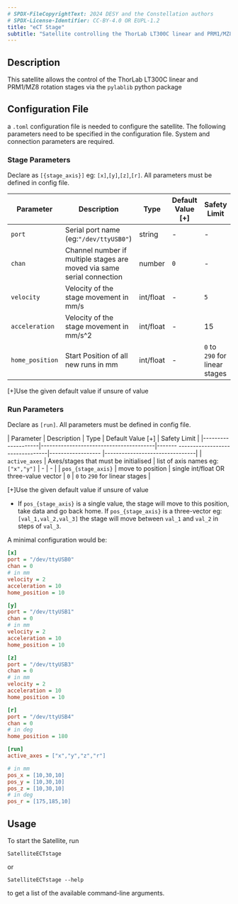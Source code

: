 ```yaml
---
# SPDX-FileCopyrightText: 2024 DESY and the Constellation authors
# SPDX-License-Identifier: CC-BY-4.0 OR EUPL-1.2
title: "eCT Stage"
subtitle: "Satellite controlling the ThorLab LT300C linear and PRM1/MZ8 rotation stages"
---
```


## Description

This satellite allows the control of the ThorLab LT300C linear and PRM1/MZ8 rotation stages via the `pylablib` python package

## Configuration File

a `.toml` configuration file is needed to configure the satellite. The following parameters need to be specified in the configuration file. System and connection parameters are required.

### Stage Parameters
Declare as `[{stage_axis}]` eg: `[x]`,`[y]`,`[z]`,`[r]`. All parameters must be defined in config file.

| Parameter       | Description                                                            | Type      | Default Value [+] | Safety Limit                   |
|-----------------|------------------------------------------------------------------------|-----------|-------------------|--------------------------------|
| `port`          | Serial port name (eg:`"/dev/ttyUSB0"`)                                 | string    | -                 | -                              |
| `chan`          | Channel number if multiple stages are moved via same serial connection | number    | `0`               | -                              |
| `velocity`      | Velocity of the stage movement in mm/s                                 | int/float | -                 | `5`                            |
| `acceleration`  | Velocity of the stage movement in mm/s^2                               | int/float | -                 | 15                             |
| `home_position` | Start Position of all new runs in mm                                   | int/float | -                 | `0` to `290` for linear stages |

[+]Use the given default value if unsure of value

### Run Parameters
Declare as `[run]`. All parameters must be defined in config file.

| Parameter          | Description                            | Type                                   | Default Value [+] | Safety Limit                   |
|--------------------|----------------------------------------|------- --------------------------------|------------------ |--------------------------------|
| `active_axes`      | Axes/stages that must be initialised   | list of axis names eg: `["x","y"]`     | -                 | -                              |
| `pos_{stage_axis}` | move to position                       | single int/float OR three-value vector | `0`               | `0` to `290` for linear stages |

[+]Use the given default value if unsure of value

* If `pos_{stage_axis}` is a single value, the stage will move to this position, take data and go back home.
If `pos_{stage_axis}` is a three-vector eg: `[val_1,val_2,val_3]` the stage will move between `val_1` and `val_2` in steps of `val_3`.

A minimal configuration would be:

```ini
[x]
port = "/dev/ttyUSB0"
chan = 0
# in mm
velocity = 2
acceleration = 10
home_position = 10

[y]
port = "/dev/ttyUSB1"
chan = 0
# in mm
velocity = 2
acceleration = 10
home_position = 10

[z]
port = "/dev/ttyUSB3"
chan = 0
# in mm
velocity = 2
acceleration = 10
home_position = 10

[r]
port = "/dev/ttyUSB4"
chan = 0
# in deg
home_position = 180

[run]
active_axes = ["x","y","z","r"]

# in mm
pos_x = [10,30,10]
pos_y = [10,30,10]
pos_z = [10,30,10]
# in deg
pos_r = [175,185,10]
```

## Usage
To start the Satellite, run

``` shell
SatelliteECTstage
```

or

``` shell
SatelliteECTstage --help
```

to get a list of the available command-line arguments.
